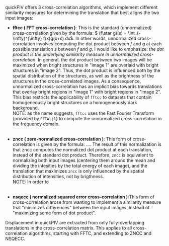 
quickPIV offers 3 cross-correlation algorithms, which implement different similarity measures for determining the translation that best aligns the two input images:

+ **fftcc ( FFT cross-correlation )**: This is the standard (unnormalized) cross-correlation given by the formula: $ (f\star g)(s) = \int_{-\infty}^{\infty} f(x)g(x+s) dx$. In other words, unnormalized cross-correlation involves computing the dot product between $f$ and $g$ at each possible translation $s$ between $f$ and $g$. I would like to emphasize: *the dot product is the underlying similarity measure in unnormalized cross-correlation*. In general, the dot product between two images will be maximized when bright structures in "image 1" are overlaid with bright structures in "image 2". Thus, the dot product is influenced both by the spatial distribution of the structures, as well as the brightness of the structures in the cross-correlated images. As a consequence, unnormalized cross-correlation has an implicit bias towards translations that overlay bright regions in "image 1" with bright regions in "image 2". This bias restricts the applicability of ```fftcc``` to datasets that contain homogeneously bright structures on a homogeneously dark background. <br>
NOTE: as the name suggests, ``fftcc`` uses the Fast Fourier Transform (provided by ```FFTW.jl```) to compute the unnormalized cross-correlation in the frequency domain. <br><br>

+ **zncc ( zero-normalized cross-correlation )**:  This form of cross-correlation is given by the formula: $...$. The result of this normalization is that zncc computes the normalized dot product at each translation, instead of the standard dot product. Therefore, ``zncc`` is equivalent to normalizing both input images (centering them around the mean and dividing the intesities by the total energy of each image), and the translation that maximizes ```zncc``` is only influenced by the spatial distribution of intensities, not by brigthness. <br>
NOTE: In order to 
<br><br>

+ **nsqecc ( normalized squared error cross-correlation )**:This form of cross-correlation arose from wanting to implement a similarity measure that "minimizes differences" between the input images, instead of "maximizing some form of dot product". 



Displacement in quickPIV are extracted from only fully-overlapping translations in the cross-correlation matrix. This applies to all cross-correlation algorithms, starting with FFTC, and extending to ZNCC and NSQECC.